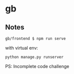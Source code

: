 # gb

## Notes


    gb/frontend $ npm run serve


  with virtual env:


    python manage.py runserver


PS: Incomplete code challenge

